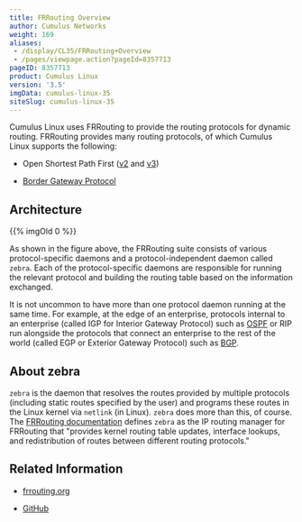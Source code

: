 ```yaml
---
title: FRRouting Overview
author: Cumulus Networks
weight: 169
aliases:
 - /display/CL35/FRRouting+Overview
 - /pages/viewpage.action?pageId=8357713
pageID: 8357713
product: Cumulus Linux
version: '3.5'
imgData: cumulus-linux-35
siteSlug: cumulus-linux-35
---
```

Cumulus Linux uses FRRouting to provide the routing protocols for
dynamic routing. FRRouting provides many routing protocols, of which
Cumulus Linux supports the following:

  - Open Shortest Path First
    ([v2](/version/cumulus-linux-35/Layer_3/Open_Shortest_Path_First_-_OSPF_-_Protocol)
    and
    [v3](/version/cumulus-linux-35/Layer_3/Open_Shortest_Path_First_v3_-_OSPFv3_-_Protocol))

  - [Border Gateway
    Protocol](/version/cumulus-linux-35/Layer_3/Border_Gateway_Protocol_-_BGP)

## <span>Architecture</span>

{{% imgOld 0 %}}

As shown in the figure above, the FRRouting suite consists of various
protocol-specific daemons and a protocol-independent daemon called
`zebra`. Each of the protocol-specific daemons are responsible for
running the relevant protocol and building the routing table based on
the information exchanged.

It is not uncommon to have more than one protocol daemon running at the
same time. For example, at the edge of an enterprise, protocols internal
to an enterprise (called IGP for Interior Gateway Protocol) such as
[OSPF](/version/cumulus-linux-35/Layer_3/Open_Shortest_Path_First_-_OSPF_-_Protocol)
or RIP run alongside the protocols that connect an enterprise to the
rest of the world (called EGP or Exterior Gateway Protocol) such as
[BGP](/version/cumulus-linux-35/Layer_3/Border_Gateway_Protocol_-_BGP).

## <span>About zebra</span>

`zebra` is the daemon that resolves the routes provided by multiple
protocols (including static routes specified by the user) and programs
these routes in the Linux kernel via `netlink` (in Linux). `zebra` does
more than this, of course. The [FRRouting
documentation](https://frrouting.org/user-guide/zebra.html) defines
`zebra` as the IP routing manager for FRRouting that "provides kernel
routing table updates, interface lookups, and redistribution of routes
between different routing protocols."

## <span>Related Information</span>

  - [frrouting.org](https://frrouting.org)

  - [GitHub](https://github.com/FRRouting/frr)

<article id="html-search-results" class="ht-content" style="display: none;">

</article>

<footer id="ht-footer">

</footer>

